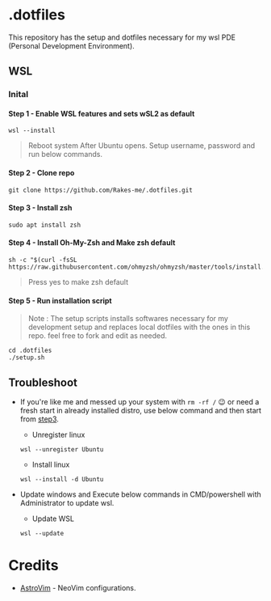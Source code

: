 # .dotfiles

This repository has the setup and dotfiles necessary for my wsl PDE (Personal Development Environment).

## WSL 

### Inital

#### **Step 1 - Enable WSL features and sets wSL2 as default**
```
wsl --install
```
> Reboot system
> After Ubuntu opens. Setup username, password and run below commands.

#### **Step 2 - Clone repo**
```
git clone https://github.com/Rakes-me/.dotfiles.git
```

#### **Step 3 - Install zsh**
```
sudo apt install zsh
```

#### **Step 4 - Install Oh-My-Zsh and Make zsh default**
```
sh -c "$(curl -fsSL https://raw.githubusercontent.com/ohmyzsh/ohmyzsh/master/tools/install.sh)"
```
> Press yes to make zsh default

#### **Step 5 - Run installation script**
> Note : The setup scripts installs softwares necessary for my development setup and replaces local dotfiles with the ones in this repo.
> feel free to fork and edit as needed.
```
cd .dotfiles
./setup.sh
```

## Troubleshoot

* If you're like me and messed up your system with `rm -rf /` 😉
 or need a fresh start in already installed distro, use below command and then start from [step3](#Step-3-\--Install-linux-distro).
  - Unregister linux
  ```
  wsl --unregister Ubuntu
  ```
  - Install linux
  ```
  wsl --install -d Ubuntu
  ```
 
* Update windows and Execute below commands in CMD/powershell with Administrator to update wsl. 
  - Update WSL
  ```
  wsl --update
  ```

# Credits

- [AstroVim](https://github.com/AstroNvim/AstroNvim) - NeoVim configurations.

